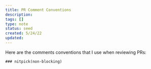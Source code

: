 ```yaml
---
title: PR Comment Conventions
description:
tags: []
type: note
status: seed
created: 5/24/22
updated:
---
```


Here are the comments conventions that I use when reviewing PRs:


```shell
### nitpick(non-blocking)
```

